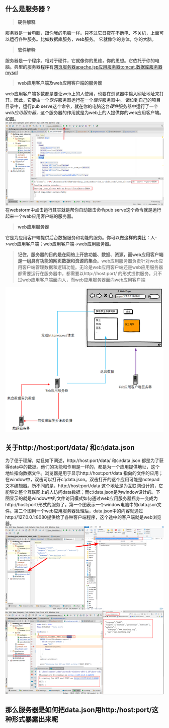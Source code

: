 ## 什么是服务器  ?

> **硬件解释** 

服务器是一台电脑，跟你我的电脑一样。只不过它日夜在不断电、不关机，上面可以运行各种服务。比如数据库服务，web服务。 它就像你的身体，你的大脑。   
   

> **软件解释**

服务器是一个程序。相对于硬件，它就像你的思维，你的思想。它依托于你的电脑。典型的服务器程序有[网页服务器apache](http://www.apache.org/),[jsp应用服务器tomcat](http://tomcat.apache.org/),[数据库服务器mysql](https://www.mysql.com/)


> **web应用客户端及web应用客户端的服务器**   

web应用客户端多数都是要让web上的人使用，也要在浏览器中输入网址地址来打开。因此，它要由一个*软件*服务器运行在一个*硬件*服务器中。 诸位到自己的项目目录中，运行pub serve这个命令，就在你的电脑这台*硬件*服务器中运行了一个*web应用服务器*，这个服务器的作用就是为web上的人提供你的web应用客户端。如图。![](/assets/webserver.png)   
在webstorm中点击运行其实就是帮你自动敲击命令pub serve这个命令就是运行起来一个web应用客户端的服务器。  


>**web应用服务器** 

 它是为应用客户端提供后台数据服务和功能的服务。你可以做这样的类比：人->web应用客户端；web应用客户端->web应用服务器。



>**记住，服务器的目的是在网络上开放功能、数据、资源，而web应用客户端是一组具有功能的网页数据和资源的集合**。web应用服务器负责针对web应用客户端管理数据和逻辑功能。无论是web应用客户端还是web应用服务器都需要运行在服务器中，都需要以http://host:port/  的形式提供服务。只不过web应用客户端面向人，而web应用服务器面向web应用客户端

![](/assets/服务器bigpicture.png)


## 关于http://host:port/data/ 和c:\data.json
 
为了便于理解，姑且如下阐述，http://host:port/data/ 和c:\data.json 都是为了获得data中的数据。他们的功能和作用是一样的，都是为一个应用提供地址，这个地址指向数据文件。浏览器是用于显示http://host:port/data 指向的文件的应用；在window中，双击可以打开c:\data.json。双击打开的这个应用可能是notepad文本编辑器。所不同的是，http://host:port/data 这个地址是为互联网设计的，它能够让整个互联网上的人访问data数据；而c:\data.json是为window设计的。下图显示的就是window中的文件访问模式如何通过web应用服务器摇身一变成为http://host:port/形式的服务了。第一个图表示一个window电脑中的data.json文件。第二个图用一个web应用服务器处理后，data.json中的内容就通过http://127.0.0.1:8080提供给了各种客户端程序，这个途中的客户端就是web浏览器。
![从文件到服务](/assets/从文件到数据服务.png)
![从文件变成server暴露的service](/assets/dataserver.png)

## 那么服务器是如何把data.json用http:/host:port/这种形式暴露出来呢

